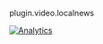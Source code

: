 plugin.video.localnews


[![Analytics](https://ga-beacon.appspot.com/UA-54737482-5/Choomogo/plugin-video-localnews?pixel)](https://github.com/igrigorik/ga-beacon)
